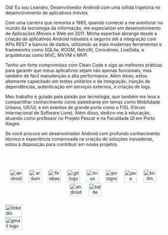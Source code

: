 <p align="left">Olá! Eu sou Leandro, Desenvolvedor Android com uma sólida trajetória no desenvolvimento de aplicativos móveis</p>
<p align="left">Com uma carreira que remonta a 1993, quando comecei a me aventurar no mundo da tecnologia da informação, me especializei em desenvolvimento de Aplicações Móveis e Web em 2011. Minha expertise abrange desde a criação de aplicativos Android robustos e seguros até a integração com APIs REST e bancos de dados, utilizando as mais modernas ferramentas e frameworks como SQLite, ROOM, Retrofit, Coroutines, LiveData, e arquiteturas como MVC, MVVM e MVP.

Tenho um forte compromisso com Clean Code e sigo as melhores práticas para garantir que meus aplicativos sejam não apenas funcionais, mas também de fácil manutenção e alta performance. Além disso, estou altamente capacitado em testes unitários e de integração, injeção de dependências, autenticação em serviços externos, e criação de logs.

Meu trabalho é guiado pela paixão por tecnologia, que também me leva a compartilhar conhecimento como palestrante em temas como Mobilidade Urbana, UX/UI, e em eventos de grande porte como o FISL (Fórum Internacional de Software Livre). Além disso, dedico-me à educação, atuando como professor no Projeto Pescar e na Faculdade QI em Porto Alegre.

Se você procura um desenvolvedor Android com profundo conhecimento técnico e experiência comprovada na criação de soluções inovadoras, estou à disposição para contribuir em novos projetos.</p>

###
<br></br>
<div align="center">
  <img src="https://cdn.jsdelivr.net/gh/devicons/devicon/icons/androidstudio/androidstudio-original.svg" height="40" alt="androidstudio logo"  />
  <img width="12" />
  <img src="https://cdn.jsdelivr.net/gh/devicons/devicon/icons/arduino/arduino-original-wordmark.svg" height="40" alt="arduino logo"  />
  <img width="12" />
  <img src="https://cdn.jsdelivr.net/gh/devicons/devicon/icons/firebase/firebase-plain-wordmark.svg" height="40" alt="firebase logo"  />
  <img width="12" />
  <img src="https://cdn.jsdelivr.net/gh/devicons/devicon/icons/git/git-plain-wordmark.svg" height="40" alt="git logo"  />
  <img width="12" />
  <img src="https://cdn.jsdelivr.net/gh/devicons/devicon/icons/linux/linux-original.svg" height="40" alt="linux logo"  />
  <img width="12" />
  <img src="https://cdn.jsdelivr.net/gh/devicons/devicon/icons/postgresql/postgresql-plain-wordmark.svg" height="40" alt="postgresql logo"  />
  <img width="12" />
  <img src="https://cdn.jsdelivr.net/gh/devicons/devicon/icons/java/java-original-wordmark.svg" height="40" alt="java logo"  />
  <img width="12" />
  <img src="https://cdn.jsdelivr.net/gh/devicons/devicon/icons/kotlin/kotlin-plain-wordmark.svg" height="40" alt="kotlin logo"  />
  <img width="12" />
  <img src="https://cdn.jsdelivr.net/gh/devicons/devicon/icons/android/android-plain-wordmark.svg" height="40" alt="android logo"  />
  <img width="12" />
  <img src="https://cdn.jsdelivr.net/gh/devicons/devicon/icons/sqlite/sqlite-original-wordmark.svg" height="40" alt="sqlite logo"  />
</div>

###

<div align="left">
  <a href="https://www.linkedin.com/in/leandroid-marques/" target="_blank">
    <img src="https://raw.githubusercontent.com/maurodesouza/profile-readme-generator/master/src/assets/icons/social/linkedin/default.svg" width="52" height="40" alt="linkedin logo"  />
  </a>
</div>
  <div align="left">
  <a href="leandro.hdsl@gmail.com" target="_blank">
    <img src="https://raw.githubusercontent.com/maurodesouza/profile-readme-generator/master/src/assets/icons/social/gmail/default.svg" width="52" height="40" alt="gmail logo"  />
  </a>
</div>

###
